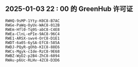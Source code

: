 ## 2025-01-03 22 : 00 的 GreenHub 许可证
```
RWHQ-9sMP-1Yty-K0C8-B7AC
RWGe-PaWq-OyUx-WAC8-012B
RWEm-Hfl0-Tq9S-abC8-C4E8
RWEa-ClnL-ePIe-9AC8-96C4
RWE1-ARSX-swv4-OrC8-D1E1
RWDT-6a05-6ySA-EfC8-585A
RWDJ-PQyR-gOhb-KIC8-88E6
RWCs-Mgyk-cIde-RzC8-9E68
RWBZ-WyD2-p2B4-ZhC8-6094
RWAu-p6Uc-RLHv-4ZC8-D3D6
```
